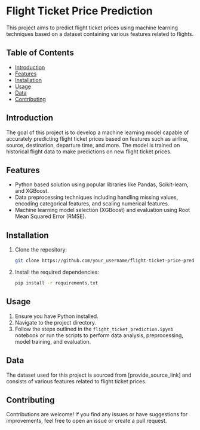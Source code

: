 # Flight Ticket Price Prediction

This project aims to predict flight ticket prices using machine learning techniques based on a dataset containing various features related to flights.

## Table of Contents

- [Introduction](#introduction)
- [Features](#features)
- [Installation](#installation)
- [Usage](#usage)
- [Data](#data)
- [Contributing](#contributing)

## Introduction

The goal of this project is to develop a machine learning model capable of accurately predicting flight ticket prices based on features such as airline, source, destination, departure time, and more. The model is trained on historical flight data to make predictions on new flight ticket prices.

## Features

- Python based solution using popular libraries like Pandas, Scikit-learn, and XGBoost.
- Data preprocessing techniques including handling missing values, encoding categorical features, and scaling numerical features.
- Machine learning model selection (XGBoost) and evaluation using Root Mean Squared Error (RMSE).

## Installation

1. Clone the repository:

    ```bash
    git clone https://github.com/your_username/flight-ticket-price-prediction.git
    ```

2. Install the required dependencies:

    ```bash
    pip install -r requirements.txt
    ```

## Usage

1. Ensure you have Python installed.
2. Navigate to the project directory.
3. Follow the steps outlined in the `flight_ticket_prediction.ipynb` notebook or run the scripts to perform data analysis, preprocessing, model training, and evaluation.

## Data

The dataset used for this project is sourced from [provide_source_link] and consists of various features related to flight ticket prices.

## Contributing

Contributions are welcome! If you find any issues or have suggestions for improvements, feel free to open an issue or create a pull request.
